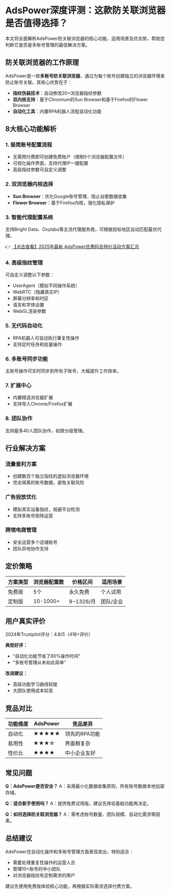 # AdsPower深度评测：这款防关联浏览器是否值得选择？

本文将全面解析AdsPower防关联浏览器的核心功能、适用场景及优劣势，帮助您判断它是否是多账号管理的最佳解决方案。

## 防关联浏览器的工作原理

AdsPower是一款**多账号防关联浏览器**，通过为每个账号创建独立的浏览器环境来防止账号关联。其核心优势在于：

- **指纹伪装技术**：自动修改20+浏览器指纹参数
- **双内核支持**：基于Chromium的Sun Browser和基于Firefox的Flower Browser
- **自动化工具**：内置RPA机器人流程自动化功能

## 8大核心功能解析

### 1. 极简账号配置流程
- 无需预付费即可创建免费账户（限制5个浏览器配置文件）
- 可视化操作界面，支持代理IP一键配置
- 高级指纹参数可自定义调整

### 2. 双浏览器内核选择
- **Sun Browser**：优化Google账号管理，阻止谷歌数据收集
- **Flower Browser**：基于Firefox内核，强化隐私保护

### 3. 智能代理配置系统
支持Bright Data、Oxylabs等主流代理服务商，可根据目标地区自动匹配最优代理。

👉 [【点击查看】2025年最新 AdsPower优惠码及特价活动方案汇总](https://bit.ly/adspower_free)

### 4. 高级指纹管理
可自定义调整以下参数：
- UserAgent（模拟不同操作系统）
- WebRTC（隐藏真实IP）
- 屏幕分辨率和时区
- 语言和字体设置
- WebGL渲染参数

### 5. 无代码自动化
- RPA机器人可自动执行重复性操作
- 支持定时任务和批量操作

### 6. 多账号同步功能
主账号操作可实时同步到所有子账号，大幅提升工作效率。

### 7. 扩展中心
- 内置精选浏览器扩展
- 支持导入Chrome/Firefox扩展

### 8. 团队协作
支持最多40人团队协作，权限分级管理。

## 行业解决方案

### 流量套利方案
- 创建数百个独立指纹的虚拟浏览器环境
- 完全隔离的账号数据，避免关联风险

### 广告投放优化
- 模拟真实设备指纹，规避平台检测
- 支持多账号矩阵运营

### 跨境电商管理
- 安全运营多个店铺账号
- 团队异地协作支持

## 定价策略

| 方案类型 | 浏览器配置数 | 价格区间 | 适用场景 |
|---------|------------|---------|---------|
| 免费版 | 5个 | 永久免费 | 个人试用 |
| 定制版 | 10-1000+ | $9-$1326/月 | 团队/企业 |

## 用户真实评价

2024年Trustpilot评分：4.8/5（418+评价）

**典型好评：**
- "自动化功能节省了80%操作时间"
- "多账号管理从未如此简单"

**改进建议：**
- 高级功能学习曲线较陡
- 大团队使用成本较高

## 竞品对比

| 功能维度 | AdsPower | 竞品差异 |
|---------|---------|---------|
| 自动化 | ★★★★★ | 领先的RPA功能 |
| 易用性 | ★★★☆ | 界面稍复杂 |
| 性价比 | ★★★★ | 中小企业友好 |

## 常见问题

**Q：AdsPower是否安全？**
A：采用最小化数据收集原则，所有账号数据本地加密存储。

**Q：适合新手使用吗？**
A：提供免费试用版，建议先体验基础功能再决定。

**Q：如何选择防关联浏览器？**
A：需考虑账号数量、团队规模、自动化需求等因素。

## 总结建议

AdsPower在自动化操作和多账号管理方面表现突出，特别适合：
- 需要处理重复性操作的运营人员
- 管理10+账号的中小团队
- 对浏览器指纹有定制需求的用户

建议先使用免费版体验核心功能，再根据实际需求选择付费方案。